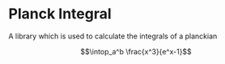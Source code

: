 # Planck Integral

A library which is used to calculate the integrals of a planckian   

$$\intop_a^b \frac{x^3}{e^x-1}$$
